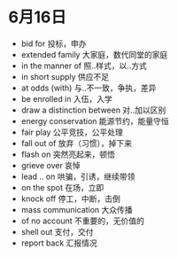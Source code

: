 # 6月16日

- bid for 投标，申办
- extended family 大家庭，数代同堂的家庭
- in the manner of 照..样式，以..方式
- in short supply 供应不足
- at odds (with) 与..不一致，争执，差异
- be enrolled in 入伍，入学
- draw a distinction between 对..加以区别
- energy conservation 能源节约，能量守恒
- fair play 公平竞技，公平处理
- fall out of 放弃（习惯），掉下来
- flash on 突然亮起来，顿悟
- grieve over 哀悼
- lead .. on 哄骗，引诱，继续带领
- on the spot 在场，立即
- knock off 停工，中断，击倒
- mass communication 大众传播
- of no account 不重要的，无价值的
- shell out 支付，交付
- report back 汇报情况
